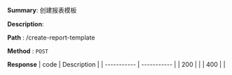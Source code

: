 **Summary**: 创建报表模板

**Description**:

**Path** : /create-report-template

**Method** : `POST`

**Response**
| code      | Description |
| ----------- | ----------- |
|  200   |       |
|  400   |       |


